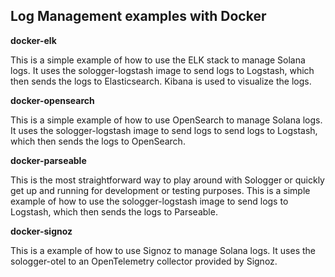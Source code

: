 ## Log Management examples with Docker

**docker-elk**

This is a simple example of how to use the ELK stack to manage Solana logs. It uses the sologger-logstash image to send logs to Logstash, which then sends the logs to Elasticsearch. Kibana is used to visualize the logs.

**docker-opensearch**

This is a simple example of how to use OpenSearch to manage Solana logs. It uses the sologger-logstash image to send logs to send logs to Logstash, which then sends the logs to OpenSearch.

**docker-parseable**

This is the most straightforward way to play around with Sologger or quickly get up and running for development or testing purposes.
This is a simple example of how to use the sologger-logstash image to send logs to Logstash, which then sends the logs to Parseable.

**docker-signoz**

This is a example of how to use Signoz to manage Solana logs. It uses the sologger-otel to an OpenTelemetry collector provided by Signoz.